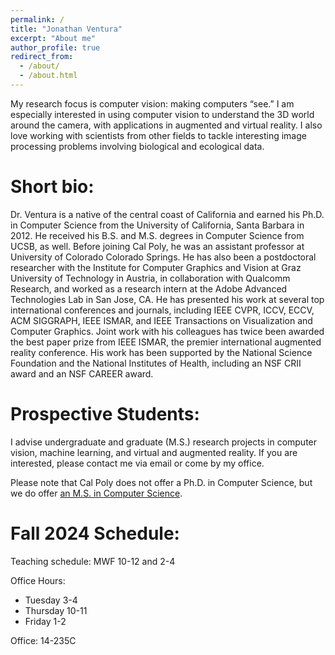 ```yaml
---
permalink: /
title: "Jonathan Ventura"
excerpt: "About me"
author_profile: true
redirect_from: 
  - /about/
  - /about.html
---
```


My research focus is computer vision: making computers “see.” I am especially interested in using computer vision to understand the 3D world around the camera, with applications in augmented and virtual reality. I also love working with scientists from other fields to tackle interesting image processing problems involving biological and ecological data.

Short bio:
===

Dr. Ventura is a native of the central coast of California and earned his Ph.D. in Computer Science from the University of California, Santa Barbara in 2012. He received his B.S. and M.S. degrees in Computer Science from UCSB, as well. Before joining Cal Poly, he was an assistant professor at University of Colorado Colorado Springs. He has also been a postdoctoral researcher with the Institute for Computer Graphics and Vision at Graz University of Technology in Austria, in collaboration with Qualcomm Research, and worked as a research intern at the Adobe Advanced Technologies Lab in San Jose, CA. He has presented his work at several top international conferences and journals, including IEEE CVPR, ICCV, ECCV, ACM SIGGRAPH, IEEE ISMAR, and IEEE Transactions on Visualization and Computer Graphics. Joint work with his colleagues has twice been awarded the best paper prize from IEEE ISMAR, the premier international augmented reality conference.  His work has been supported by the National Science Foundation and the National Institutes of Health, including an NSF CRII award and an NSF CAREER award.

Prospective Students:
===

I advise undergraduate and graduate (M.S.) research projects in computer vision, machine learning, and virtual and augmented reality. If you are interested, please contact me via email or come by my office.

Please note that Cal Poly does not offer a Ph.D. in Computer Science, but we do offer [an M.S. in Computer Science](https://csc.calpoly.edu/gr/).

Fall 2024 Schedule:
===

Teaching schedule: MWF 10-12 and 2-4

Office Hours:

- Tuesday 3-4
- Thursday 10-11
- Friday 1-2

Office: 14-235C
